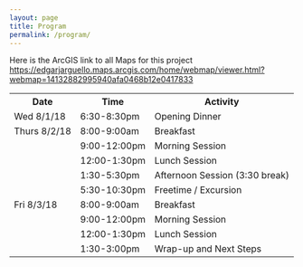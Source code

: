 ```yaml
---
layout: page
title: Program
permalink: /program/
---
```

Here is the ArcGIS link to all Maps for this project
https://edgarjarguello.maps.arcgis.com/home/webmap/viewer.html?webmap=14132882995940afa0468b12e0417833
<table>
	<tr>
		<th>Date</th>
		<th>Time</th>
		<th>Activity</th>
	</tr>
	<tr>
		<td>Wed 8/1/18</td>
		<td>6:30-8:30pm</td>
		<td>Opening Dinner</td>
	</tr>
	<tr>
		<td>Thurs 8/2/18</td>
		<td>8:00-9:00am</td>
		<td>Breakfast</td>
	</tr>
	<tr>
		<td></td>
		<td>9:00-12:00pm</td>
		<td>Morning Session</td>
	</tr>
	<tr>
		<td></td>
		<td>12:00-1:30pm</td>
		<td>Lunch Session</td>
	</tr>	
	<tr>
		<td></td>
		<td>1:30-5:30pm</td>
		<td>Afternoon Session (3:30 break)</td>
	</tr>
	<tr>
		<td></td>
		<td>5:30-10:30pm</td>
		<td>Freetime / Excursion</td>
	</tr>
	<tr>
		<td>Fri 8/3/18</td>
		<td>8:00-9:00am</td>
		<td>Breakfast</td>
	</tr>
	<tr>
		<td></td>
		<td>9:00-12:00pm</td>
		<td>Morning Session</td>
	</tr>
	<tr>
		<td></td>
		<td>12:00-1:30pm</td>
		<td>Lunch Session</td>
	</tr>
	<tr>
		<td></td>
		<td>1:30-3:00pm</td>
		<td>Wrap-up and Next Steps</td>
	</tr>
</table>
			